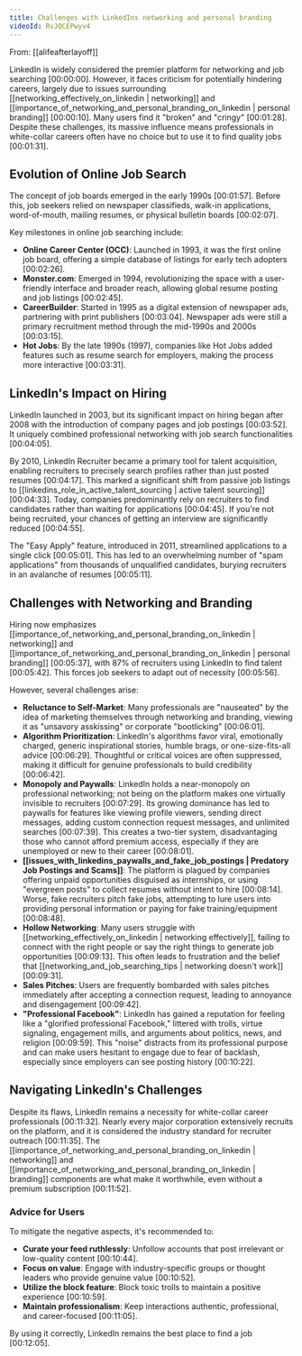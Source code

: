 ```yaml
---
title: Challenges with LinkedIns networking and personal branding
videoId: RvJQCEPwyv4
---
```


From: [[alifeafterlayoff]] <br/> 

LinkedIn is widely considered the premier platform for networking and job searching <a class="yt-timestamp" data-t="00:00:00">[00:00:00]</a>. However, it faces criticism for potentially hindering careers, largely due to issues surrounding [[networking_effectively_on_linkedin | networking]] and [[importance_of_networking_and_personal_branding_on_linkedin | personal branding]] <a class="yt-timestamp" data-t="00:00:10">[00:00:10]</a>. Many users find it "broken" and "cringy" <a class="yt-timestamp" data-t="00:01:28">[00:01:28]</a>. Despite these challenges, its massive influence means professionals in white-collar careers often have no choice but to use it to find quality jobs <a class="yt-timestamp" data-t="00:01:31">[00:01:31]</a>.

## Evolution of Online Job Search

The concept of job boards emerged in the early 1990s <a class="yt-timestamp" data-t="00:01:57">[00:01:57]</a>. Before this, job seekers relied on newspaper classifieds, walk-in applications, word-of-mouth, mailing resumes, or physical bulletin boards <a class="yt-timestamp" data-t="00:02:07">[00:02:07]</a>.

Key milestones in online job searching include:
*   **Online Career Center (OCC)**: Launched in 1993, it was the first online job board, offering a simple database of listings for early tech adopters <a class="yt-timestamp" data-t="00:02:26">[00:02:26]</a>.
*   **Monster.com**: Emerged in 1994, revolutionizing the space with a user-friendly interface and broader reach, allowing global resume posting and job listings <a class="yt-timestamp" data-t="00:02:45">[00:02:45]</a>.
*   **CareerBuilder**: Started in 1995 as a digital extension of newspaper ads, partnering with print publishers <a class="yt-timestamp" data-t="00:03:04">[00:03:04]</a>. Newspaper ads were still a primary recruitment method through the mid-1990s and 2000s <a class="yt-timestamp" data-t="00:03:15">[00:03:15]</a>.
*   **Hot Jobs**: By the late 1990s (1997), companies like Hot Jobs added features such as resume search for employers, making the process more interactive <a class="yt-timestamp" data-t="00:03:31">[00:03:31]</a>.

## LinkedIn's Impact on Hiring

LinkedIn launched in 2003, but its significant impact on hiring began after 2008 with the introduction of company pages and job postings <a class="yt-timestamp" data-t="00:03:52">[00:03:52]</a>. It uniquely combined professional networking with job search functionalities <a class="yt-timestamp" data-t="00:04:05">[00:04:05]</a>.

By 2010, LinkedIn Recruiter became a primary tool for talent acquisition, enabling recruiters to precisely search profiles rather than just posted resumes <a class="yt-timestamp" data-t="00:04:17">[00:04:17]</a>. This marked a significant shift from passive job listings to [[linkedins_role_in_active_talent_sourcing | active talent sourcing]] <a class="yt-timestamp" data-t="00:04:33">[00:04:33]</a>. Today, companies predominantly rely on recruiters to find candidates rather than waiting for applications <a class="yt-timestamp" data-t="00:04:45">[00:04:45]</a>. If you're not being recruited, your chances of getting an interview are significantly reduced <a class="yt-timestamp" data-t="00:04:55">[00:04:55]</a>.

The "Easy Apply" feature, introduced in 2011, streamlined applications to a single click <a class="yt-timestamp" data-t="00:05:01">[00:05:01]</a>. This has led to an overwhelming number of "spam applications" from thousands of unqualified candidates, burying recruiters in an avalanche of resumes <a class="yt-timestamp" data-t="00:05:11">[00:05:11]</a>.

## Challenges with Networking and Branding

Hiring now emphasizes [[importance_of_networking_and_personal_branding_on_linkedin | networking]] and [[importance_of_networking_and_personal_branding_on_linkedin | personal branding]] <a class="yt-timestamp" data-t="00:05:37">[00:05:37]</a>, with 87% of recruiters using LinkedIn to find talent <a class="yt-timestamp" data-t="00:05:42">[00:05:42]</a>. This forces job seekers to adapt out of necessity <a class="yt-timestamp" data-t="00:05:56">[00:05:56]</a>.

However, several challenges arise:

*   **Reluctance to Self-Market**: Many professionals are "nauseated" by the idea of marketing themselves through networking and branding, viewing it as "unsavory asskissing" or corporate "bootlicking" <a class="yt-timestamp" data-t="00:06:01">[00:06:01]</a>.
*   **Algorithm Prioritization**: LinkedIn's algorithms favor viral, emotionally charged, generic inspirational stories, humble brags, or one-size-fits-all advice <a class="yt-timestamp" data-t="00:06:29">[00:06:29]</a>. Thoughtful or critical voices are often suppressed, making it difficult for genuine professionals to build credibility <a class="yt-timestamp" data-t="00:06:42">[00:06:42]</a>.
*   **Monopoly and Paywalls**: LinkedIn holds a near-monopoly on professional networking; not being on the platform makes one virtually invisible to recruiters <a class="yt-timestamp" data-t="00:07:29">[00:07:29]</a>. Its growing dominance has led to paywalls for features like viewing profile viewers, sending direct messages, adding custom connection request messages, and unlimited searches <a class="yt-timestamp" data-t="00:07:39">[00:07:39]</a>. This creates a two-tier system, disadvantaging those who cannot afford premium access, especially if they are unemployed or new to their career <a class="yt-timestamp" data-t="00:08:01">[00:08:01]</a>.
*   **[[issues_with_linkedins_paywalls_and_fake_job_postings | Predatory Job Postings and Scams]]**: The platform is plagued by companies offering unpaid opportunities disguised as internships, or using "evergreen posts" to collect resumes without intent to hire <a class="yt-timestamp" data-t="00:08:14">[00:08:14]</a>. Worse, fake recruiters pitch fake jobs, attempting to lure users into providing personal information or paying for fake training/equipment <a class="yt-timestamp" data-t="00:08:48">[00:08:48]</a>.
*   **Hollow Networking**: Many users struggle with [[networking_effectively_on_linkedin | networking effectively]], failing to connect with the right people or say the right things to generate job opportunities <a class="yt-timestamp" data-t="00:09:13">[00:09:13]</a>. This often leads to frustration and the belief that [[networking_and_job_searching_tips | networking doesn't work]] <a class="yt-timestamp" data-t="00:09:31">[00:09:31]</a>.
*   **Sales Pitches**: Users are frequently bombarded with sales pitches immediately after accepting a connection request, leading to annoyance and disengagement <a class="yt-timestamp" data-t="00:09:42">[00:09:42]</a>.
*   **"Professional Facebook"**: LinkedIn has gained a reputation for feeling like a "glorified professional Facebook," littered with trolls, virtue signaling, engagement mills, and arguments about politics, news, and religion <a class="yt-timestamp" data-t="00:09:59">[00:09:59]</a>. This "noise" distracts from its professional purpose and can make users hesitant to engage due to fear of backlash, especially since employers can see posting history <a class="yt-timestamp" data-t="00:10:22">[00:10:22]</a>.

## Navigating LinkedIn's Challenges

Despite its flaws, LinkedIn remains a necessity for white-collar career professionals <a class="yt-timestamp" data-t="00:11:32">[00:11:32]</a>. Nearly every major corporation extensively recruits on the platform, and it is considered the industry standard for recruiter outreach <a class="yt-timestamp" data-t="00:11:35">[00:11:35]</a>. The [[importance_of_networking_and_personal_branding_on_linkedin | networking]] and [[importance_of_networking_and_personal_branding_on_linkedin | branding]] components are what make it worthwhile, even without a premium subscription <a class="yt-timestamp" data-t="00:11:52">[00:11:52]</a>.

### Advice for Users
To mitigate the negative aspects, it's recommended to:
*   **Curate your feed ruthlessly**: Unfollow accounts that post irrelevant or low-quality content <a class="yt-timestamp" data-t="00:10:44">[00:10:44]</a>.
*   **Focus on value**: Engage with industry-specific groups or thought leaders who provide genuine value <a class="yt-timestamp" data-t="00:10:52">[00:10:52]</a>.
*   **Utilize the block feature**: Block toxic trolls to maintain a positive experience <a class="yt-timestamp" data-t="00:10:59">[00:10:59]</a>.
*   **Maintain professionalism**: Keep interactions authentic, professional, and career-focused <a class="yt-timestamp" data-t="00:11:05">[00:11:05]</a>.

By using it correctly, LinkedIn remains the best place to find a job <a class="yt-timestamp" data-t="00:12:05">[00:12:05]</a>.